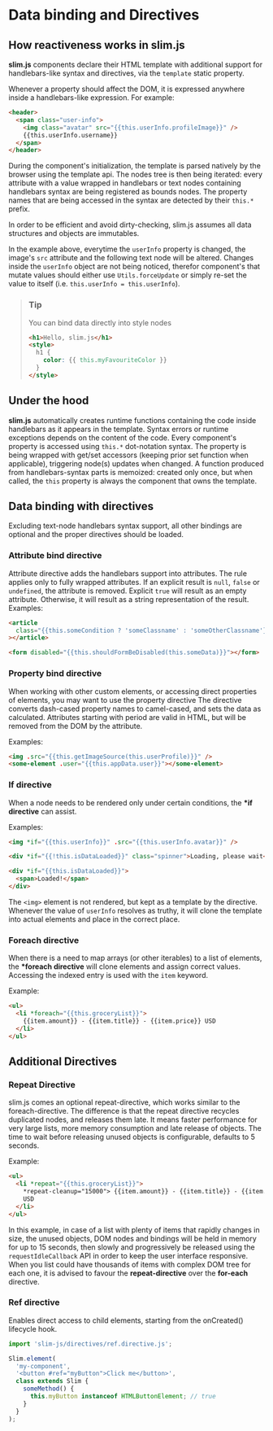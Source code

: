 # Data binding and Directives

## How reactiveness works in slim.js

**slim.js** components declare their HTML template with additional support for handlebars-like syntax and directives, via the `template` static property.

Whenever a property should affect the DOM, it is expressed anywhere inside a handlebars-like expression. For example:

```html
<header>
  <span class="user-info">
    <img class="avatar" src="{{this.userInfo.profileImage}}" />
    {{this.userInfo.username}}
  </span>
</header>
```

During the component's initialization, the template is parsed natively by the browser using the template api. The nodes tree is then being iterated: every attribute with a value wrapped in handlebars or text nodes containing handlebars syntax are being registered as bounds nodes. The property names that are being accessed in the syntax are detected by their `this.*` prefix.

In order to be efficient and avoid dirty-checking, slim.js assumes all data structures and objects are immutables.

In the example above, everytime the `userInfo` property is changed, the image's `src` attribute and the following text node will be altered. Changes inside the `userInfo` object are not being noticed, therefor component's that mutate values should either use `Utils.forceUpdate` or simply re-set the value to itself (i.e. `this.userInfo = this.userInfo`).

> ### Tip
>
> You can bind data directly into style nodes
>
> ```html
> <h1>Hello, slim.js</h1>
> <style>
>   h1 {
>     color: {{ this.myFavouriteColor }}
>   }
> </style>
> ```

## Under the hood

**slim.js** automatically creates runtime functions containing the code inside handlebars as it appears in the template. Syntax errors or runtime exceptions depends on the content of the code. Every component's property is accessed using `this.*` dot-notation syntax. The property is being wrapped with get/set accessors (keeping prior set function when applicable), triggering node(s) updates when changed. A function produced from handlebars-syntax parts is memoized: created only once, but when called, the `this` property is always the component that owns the template.

## Data binding with directives

Excluding text-node handlebars syntax support, all other bindings are optional and the proper directives should be loaded.

### Attribute bind directive

Attribute directive adds the handlebars support into attributes. The rule applies only to fully wrapped attributes. If an explicit result is `null`, `false` or `undefined`, the attribute is removed. Explicit `true` will result as an empty attribute. Otherwise, it will result as a string representation of the result.
Examples:

```html
<article
  class="{{this.someCondition ? 'someClassname' : 'someOtherClassname'}}"
></article>

<form disabled="{{this.shouldFormBeDisabled(this.someData)}}"></form>
```

### Property bind directive

When working with other custom elements, or accessing direct properties of elements, you may want to use the property directive
The directive converts dash-cased property names to camel-cased, and sets the data as calculated. Attributes starting with period are valid in HTML, but will be removed from the DOM by the attribute.

Examples:

```html
<img .src="{{this.getImageSource(this.userProfile)}}" />
<some-element .user="{{this.appData.user}}"></some-element>
```

### If directive

When a node needs to be rendered only under certain conditions, the **\*if directive** can assist.

Examples:

```html
<img *if="{{this.userInfo}}" .src="{{this.userInfo.avatar}}" />

<div *if="{{!this.isDataLoaded}}" class="spinner">Loading, please wait</div>

<div *if="{{this.isDataLoaded}}">
  <span>Loaded!</span>
</div>
```

The `<img>` element is not rendered, but kept as a template by the directive. Whenever the value of `userInfo` resolves as truthy, it will clone the template into actual elements and place in the correct place.

### Foreach directive

When there is a need to map arrays (or other iterables) to a list of elements, the **\*foreach directive** will clone elements and assign correct values. Accessing the indexed entry is used with the `item` keyword.

Example:

```html
<ul>
  <li *foreach="{{this.groceryList}}">
    {{item.amount}} - {{item.title}} - {{item.price}} USD
  </li>
</ul>
```

## Additional Directives

### Repeat Directive

slim.js comes an optional repeat-directive, which works similar to the foreach-directive. The difference is that the repeat directive recycles duplicated nodes, and releases them late. It means faster performance for very large lists, more memory consumption and late release of objects. The time to wait before releasing unused objects is configurable, defaults to 5 seconds.

Example:

```html
<ul>
  <li *repeat="{{this.groceryList}}">
    *repeat-cleanup="15000"> {{item.amount}} - {{item.title}} - {{item.price}}
    USD
  </li>
</ul>
```

In this example, in case of a list with plenty of items that rapidly changes in size, the unused objects, DOM nodes and bindings will be held in memory for up to 15 seconds, then slowly and progressively be released using the `requestIdleCallback` API in order to keep the user interface responsive. When you list could have thousands of items with complex DOM tree for each one, it is advised to favour the **repeat-directive** over the **for-each** directive.

### Ref directive

Enables direct access to child elements, starting from the onCreated() lifecycle hook.

```javascript
import 'slim-js/directives/ref.directive.js';

Slim.element(
  'my-component',
  '<button #ref="myButton">Click me</button>',
  class extends Slim {
    someMethod() {
      this.myButton instanceof HTMLButtonElement; // true
    }
  }
);
```

